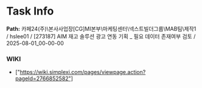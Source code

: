 # Task Info

**Path:** 카페24(주)\본사사업장\[CG]MI본부\마케팅센터\넥스트빌더그룹\MAB팀\제작1 / hslee01 / [273187] AIM 재고 솔루션 광고 연동 기획 _ 필요 데이터 존재여부 검토 / 2025-08-01_00-00-00

### WIKI
- ["https://wiki.simplexi.com/pages/viewpage.action?pageId=2766852582"]


